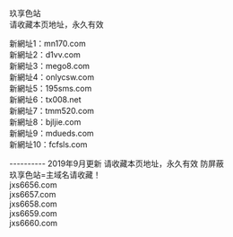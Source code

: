 玖享色站<br>
请收藏本页地址，永久有效<br>

新網址1：mn170.com<br>
新網址2：d1vv.com<br>
新網址3：mego8.com<br>
新網址4：onlycsw.com<br>
新網址5：195sms.com<br>
新網址6：tx008.net<br>
新網址7：tmm520.com<br>
新網址8：bjljie.com<br>
新網址9：mdueds.com<br>
新網址10：fcfsls.com<br>

---------- 2019年9月更新 请收藏本页地址，永久有效 防屏蔽<br>
玖享色站=主域名请收藏！<br>
jxs6656.com<br>
jxs6657.com<br>
jxs6658.com<br>
jxs6659.com<br>
jxs6660.com<br>

